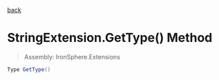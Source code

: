 ﻿

[back](/IronSphere.Extensions/types/StringExtension)

# StringExtension.GetType() Method

> Assembly: IronSphere.Extensions

```csharp
Type GetType()
```



 
